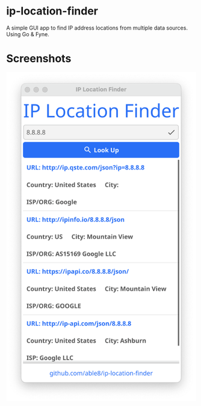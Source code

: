 # ip-location-finder

A simple GUI app to find IP address locations from multiple data sources. Using Go & Fyne.

# Screenshots

![](./screenshot.png)